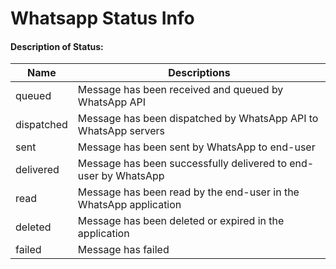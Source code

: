# Whatsapp Status Info

#### Description of Status:

| Name       | Descriptions                                                               |
| ---------- | -------------------------------------------------------------------------- |
| queued     | Message has been received and queued by WhatsApp API        |
| dispatched | Message has been dispatched by WhatsApp API to WhatsApp servers |
| sent       | Message has been sent by WhatsApp to end-user                              |
| delivered  | Message has been successfully delivered to end-user by WhatsApp            |
| read       | Message has been read by the end-user in the WhatsApp application          |
| deleted    | Message has been deleted or expired in the application                     |
| failed     | Message has failed                                                         |
